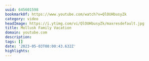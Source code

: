 ```yaml
---
uuid: 645601598
bookmarkOf: https://www.youtube.com/watch?v=QlOUHbusyZk
category: video
headImage: https://i.ytimg.com/vi/QlOUHbusyZk/maxresdefault.jpg
title: Mollusk Family Vacation
domain: youtube.com
description: 
tags: []
date: '2023-05-03T08:00:43.632Z'
highlights: 
---
```



